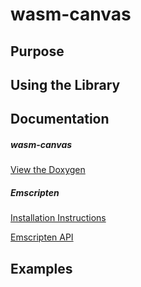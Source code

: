 # wasm-canvas



## Purpose



## Using the Library



## Documentation

##### wasm-canvas

[View the Doxygen](https://alextyner.github.io/wasm-canvas/documentation/)

##### Emscripten

[Installation Instructions](https://emscripten.org/docs/getting_started/downloads.html)

[Emscripten API](https://emscripten.org/docs/api_reference/)



## Examples

